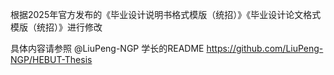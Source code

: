 
根据2025年官方发布的《毕业设计说明书格式模版（统招）》《毕业设计论文格式模版（统招）》进行修改 

具体内容请参照 @LiuPeng-NGP 学长的README 
https://github.com/LiuPeng-NGP/HEBUT-Thesis
